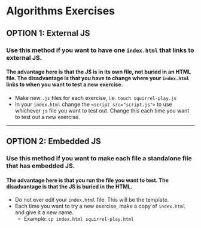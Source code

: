 # Algorithms Exercises

## OPTION 1: External JS
### Use this method if you want to have **one** `index.html` that links to external JS.
#### The advantage here is that the JS is in its own file, not buried in an HTML file. The disadvantage is that you have to change where your `index.html` links to when you want to test a new exercise.
* Make new `.js` files for each exercise, i.e. `touch squirrel-play.js`
* In your `index.html` change the `<script src="script.js">` to use whichever `js` file you want to test out. Change this each time you want to test out a new exercise.

---

## OPTION 2: Embedded JS
### Use this method if you want to make each file a standalone file that has embedded JS.
#### The advantage here is that you run the file you want to test. The disadvantage is that the JS is buried in the HTML.
* Do not ever edit your `index.html` file. This will be the template.
* Each time you want to try a new exercise, make a copy of `index.html` and give it a new name.
  * Example: `cp index.html squirrel-play.html`
